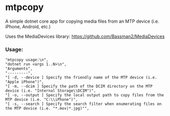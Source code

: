# mtpcopy

A simple dotnet core app for copying media files from an MTP device (i.e. iPhone, Android, etc.)

Uses the MediaDevices library: https://github.com/Bassman2/MediaDevices

### Usage:
```
"mtpcopy usage:\n",
"dotnet run <args 1..N>\n",
"Arguments",
"---------",
"[ -d, --device ] Specify the friendly name of the MTP device (i.e. "Apple iPhone")",
"[ -m, --dcim ] Specify the path of the DCIM directory on the MTP device (i.e. "Internal Storage\\DCIM")",
"[ -o, --output ] Specify the local output path to copy files from the MTP device (i.e. "C:\\iPhone")",
"[ -s, --search ] Specify the search filter when enumerating files on the MTP device (i.e. "*.mov|*.jpg)"",
```
